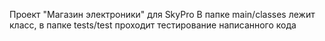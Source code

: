 Проект "Магазин электроники" для SkyPro
В папке main/classes лежит класс, в папке tests/test проходит тестирование написанного кода
